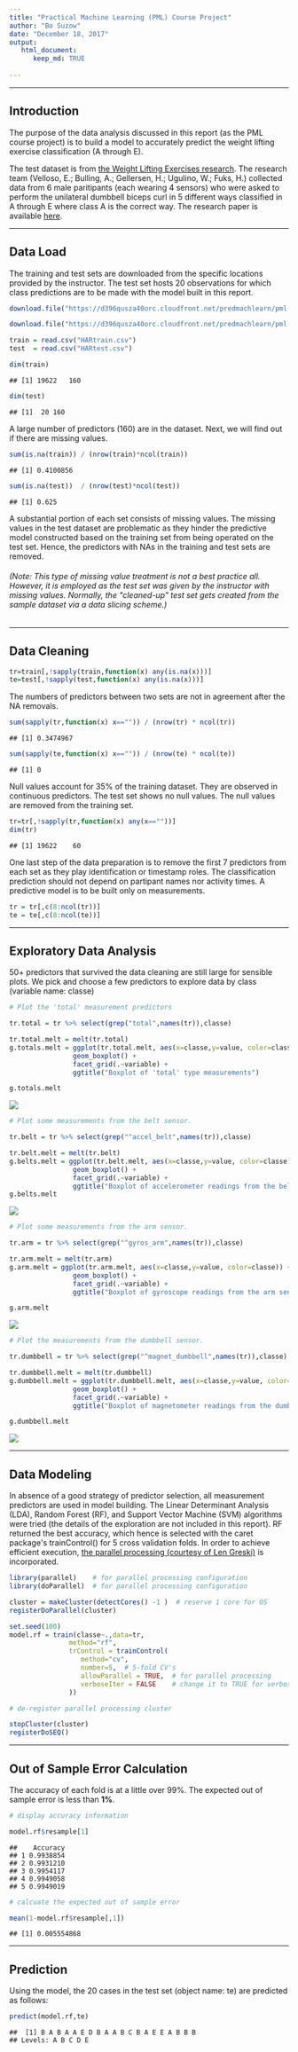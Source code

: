 ```yaml
---
title: "Practical Machine Learning (PML) Course Project"
author: "Bo Suzow"
date: "December 18, 2017"
output:
   html_document:
      keep_md: TRUE
   
---
```

*** 



## Introduction

The purpose of the data analysis discussed in this report (as the PML course project) is to build a model to accurately predict the weight lifting exercise classification (A through E).  

The test dataset is from [the Weight Lifting Exercises research](http://web.archive.org/web/20161224072740/http:/groupware.les.inf.puc-rio.br/har).  The research team (Velloso, E.; Bulling, A.; Gellersen, H.; Ugulino, W.; Fuks, H.) collected data from 6 male paritipants (each wearing 4 sensors) who were asked to perform the unilateral dumbbell biceps curl in 5 different ways classified in A through E where class A is the correct way. The research paper is available [here](http://web.archive.org/web/20170519033209/http://groupware.les.inf.puc-rio.br:80/public/papers/2013.Velloso.QAR-WLE.pdf). 

***

## Data Load

The training and test sets are downloaded from the specific locations provided by the instructor. The test set hosts 20 observations for which class predictions are to be made with the model built in this report.


```r
download.file("https://d396qusza40orc.cloudfront.net/predmachlearn/pml-training.csv","HARtrain.csv")

download.file("https://d396qusza40orc.cloudfront.net/predmachlearn/pml-testing.csv","HARtest.csv")

train = read.csv("HARtrain.csv")
test  = read.csv("HARtest.csv")

dim(train)
```

```
## [1] 19622   160
```

```r
dim(test)
```

```
## [1]  20 160
```


A large number of predictors (160) are in the dataset. Next, we will find out if there are missing values. 



```r
sum(is.na(train)) / (nrow(train)*ncol(train))
```

```
## [1] 0.4100856
```

```r
sum(is.na(test))  / (nrow(test)*ncol(test))
```

```
## [1] 0.625
```


A substantial portion of each set consists of missing values.  The missing values in the test dataset are problematic as they hinder the predictive model constructed based on the training set from being  operated on the test set. Hence, the predictors with NAs in the training and test sets are removed. 

###### (Note: This type of missing value treatment is not a best practice all. However, it is employed as the test set was given by the instructor with missing values. Normally, the "cleaned-up" test set gets created from the sample dataset via a data slicing scheme.)   

***

## Data Cleaning


```r
tr=train[,!sapply(train,function(x) any(is.na(x)))]
te=test[,!sapply(test,function(x) any(is.na(x)))]
```


The numbers of predictors between two sets are not in agreement after the NA removals. 



```r
sum(sapply(tr,function(x) x=="")) / (nrow(tr) * ncol(tr))
```

```
## [1] 0.3474967
```

```r
sum(sapply(te,function(x) x=="")) / (nrow(te) * ncol(te))
```

```
## [1] 0
```
Null values account for 35% of the training dataset. They are observed in continuous predictors. The test set shows no null values. The null values are removed from the training set. 


```r
tr=tr[,!sapply(tr,function(x) any(x==""))]
dim(tr)
```

```
## [1] 19622    60
```

One last step of the data preparation is to remove the first 7 predictors from each set as they play identification or timestamp roles. The classification prediction should not depend on partipant names nor activity times. A predictive model is to be built only on   measurements.


```r
tr = tr[,c(8:ncol(tr))]
te = te[,c(8:ncol(te))]
```

***

## Exploratory Data Analysis

50+ predictors that survived the data cleaning are still large for sensible plots.  We pick and choose a few predictors to explore data by class (variable name: classe)  



```r
# Plot the 'total' measurement predictors 

tr.total = tr %>% select(grep("total",names(tr)),classe)

tr.total.melt = melt(tr.total)
g.totals.melt = ggplot(tr.total.melt, aes(x=classe,y=value, color=classe)) + 
                geom_boxplot() + 
                facet_grid(.~variable) +
                ggtitle("Boxplot of 'total' type measurements")

g.totals.melt
```

<img src="index_files/figure-html/EDA-1.png" style="display: block; margin: auto;" />

```r
# Plot some measurements from the belt sensor.

tr.belt = tr %>% select(grep("^accel_belt",names(tr)),classe)

tr.belt.melt = melt(tr.belt)
g.belts.melt = ggplot(tr.belt.melt, aes(x=classe,y=value, color=classe)) + 
                geom_boxplot() + 
                facet_grid(.~variable) +
                ggtitle("Boxplot of accelerometer readings from the belt sensor")
g.belts.melt
```

<img src="index_files/figure-html/EDA-2.png" style="display: block; margin: auto;" />

```r
# Plot some measurements from the arm sensor.

tr.arm = tr %>% select(grep("^gyros_arm",names(tr)),classe)

tr.arm.melt = melt(tr.arm)
g.arm.melt = ggplot(tr.arm.melt, aes(x=classe,y=value, color=classe)) + 
                geom_boxplot() + 
                facet_grid(.~variable) +
                ggtitle("Boxplot of gyroscope readings from the arm sensor")

g.arm.melt
```

<img src="index_files/figure-html/EDA-3.png" style="display: block; margin: auto;" />

```r
# Plot the measurements from the dumbbell sensor.

tr.dumbbell = tr %>% select(grep("^magnet_dumbbell",names(tr)),classe)

tr.dumbbell.melt = melt(tr.dumbbell)
g.dumbbell.melt = ggplot(tr.dumbbell.melt, aes(x=classe,y=value, color=classe)) + 
                geom_boxplot() + 
                facet_grid(.~variable) +
                ggtitle("Boxplot of magnetometer readings from the dumbbell sensor")

g.dumbbell.melt
```

<img src="index_files/figure-html/EDA-4.png" style="display: block; margin: auto;" />

***

## Data Modeling

In absence of a good strategy of predictor selection, all measurement predictors are used in model building. The Linear Determinant Analysis (LDA), Random Forest (RF), and Support Vector Machine (SVM) algorithms were tried (the details of the exploration are not included in this report).  RF returned the best accuracy, which hence is selected  with the caret package's trainControl() for 5 cross validation folds. In order to achieve efficient execution, [the parallel processing (courtesy of Len Greski)](https://github.com/lgreski/datasciencectacontent/blob/master/markdown/pml-randomForestPerformance.md) is incorporated.



```r
library(parallel)    # for parallel processing configuration
library(doParallel)  # for parallel processing configuration

cluster = makeCluster(detectCores() -1 )  # reserve 1 core for OS
registerDoParallel(cluster)

set.seed(100)
model.rf = train(classe~.,data=tr,
               method="rf",
               trControl = trainControl(
                  method="cv",
                  number=5,  # 5-fold CV's
                  allowParallel = TRUE,  # for parallel processing
                  verboseIter = FALSE    # change it to TRUE for verbose mode
               ))

# de-register parallel processing cluster

stopCluster(cluster)
registerDoSEQ()
```

***

## Out of Sample Error Calculation

The accuracy of each fold is at a little over 99%.
The expected out of sample error is less than **1%**. 


```r
# display accuracy information

model.rf$resample[1]
```

```
##    Accuracy
## 1 0.9938854
## 2 0.9931210
## 3 0.9954117
## 4 0.9949058
## 5 0.9949019
```

```r
# calcuate the expected out of sample error

mean(1-model.rf$resample[,1])
```

```
## [1] 0.005554868
```

***

## Prediction

Using the model, the 20 cases in the test set (object name: te) are predicted as follows:


```r
predict(model.rf,te)
```

```
##  [1] B A B A A E D B A A B C B A E E A B B B
## Levels: A B C D E
```

